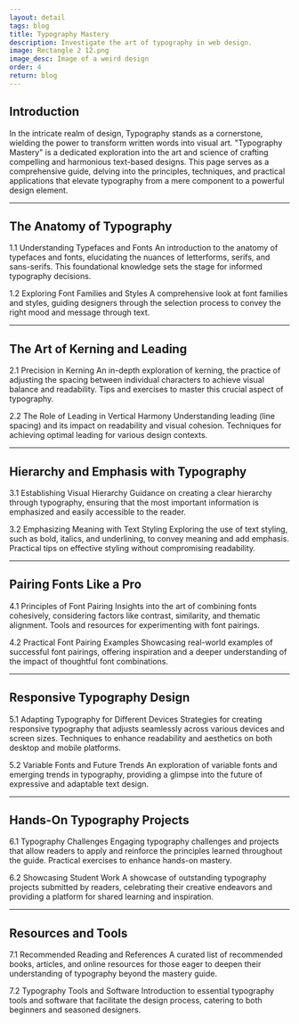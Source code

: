 ```yaml
---
layout: detail
tags: blog
title: Typography Mastery
description: Investigate the art of typography in web design.
image: Rectangle 2 12.png
image_desc: Image of a weird design
order: 4
return: blog
---
```


## Introduction
In the intricate realm of design, Typography stands as a cornerstone, wielding the power to transform written words into visual art. "Typography Mastery" is a dedicated exploration into the art and science of crafting compelling and harmonious text-based designs. This page serves as a comprehensive guide, delving into the principles, techniques, and practical applications that elevate typography from a mere component to a powerful design element.

<hr>

## The Anatomy of Typography
1.1 Understanding Typefaces and Fonts
An introduction to the anatomy of typefaces and fonts, elucidating the nuances of letterforms, serifs, and sans-serifs. This foundational knowledge sets the stage for informed typography decisions.

1.2 Exploring Font Families and Styles
A comprehensive look at font families and styles, guiding designers through the selection process to convey the right mood and message through text.

<hr>

## The Art of Kerning and Leading
2.1 Precision in Kerning
An in-depth exploration of kerning, the practice of adjusting the spacing between individual characters to achieve visual balance and readability. Tips and exercises to master this crucial aspect of typography.

2.2 The Role of Leading in Vertical Harmony
Understanding leading (line spacing) and its impact on readability and visual cohesion. Techniques for achieving optimal leading for various design contexts.

<hr>

## Hierarchy and Emphasis with Typography
3.1 Establishing Visual Hierarchy
Guidance on creating a clear hierarchy through typography, ensuring that the most important information is emphasized and easily accessible to the reader.

3.2 Emphasizing Meaning with Text Styling
Exploring the use of text styling, such as bold, italics, and underlining, to convey meaning and add emphasis. Practical tips on effective styling without compromising readability.

<hr>

## Pairing Fonts Like a Pro
4.1 Principles of Font Pairing
Insights into the art of combining fonts cohesively, considering factors like contrast, similarity, and thematic alignment. Tools and resources for experimenting with font pairings.

4.2 Practical Font Pairing Examples
Showcasing real-world examples of successful font pairings, offering inspiration and a deeper understanding of the impact of thoughtful font combinations.

<hr>

## Responsive Typography Design
5.1 Adapting Typography for Different Devices
Strategies for creating responsive typography that adjusts seamlessly across various devices and screen sizes. Techniques to enhance readability and aesthetics on both desktop and mobile platforms.

5.2 Variable Fonts and Future Trends
An exploration of variable fonts and emerging trends in typography, providing a glimpse into the future of expressive and adaptable text design.

<hr>

## Hands-On Typography Projects
6.1 Typography Challenges
Engaging typography challenges and projects that allow readers to apply and reinforce the principles learned throughout the guide. Practical exercises to enhance hands-on mastery.

6.2 Showcasing Student Work
A showcase of outstanding typography projects submitted by readers, celebrating their creative endeavors and providing a platform for shared learning and inspiration.

<hr>

## Resources and Tools
7.1 Recommended Reading and References
A curated list of recommended books, articles, and online resources for those eager to deepen their understanding of typography beyond the mastery guide.

7.2 Typography Tools and Software
Introduction to essential typography tools and software that facilitate the design process, catering to both beginners and seasoned designers.